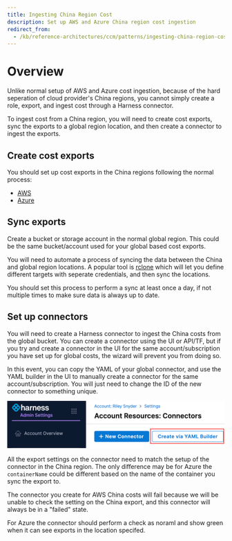 ```yaml
---
title: Ingesting China Region Cost
description: Set up AWS and Azure China region cost ingestion
redirect_from:
  - /kb/reference-architectures/ccm/patterns/ingesting-china-region-costs
---
```


# Overview

Unlike normal setup of AWS and Azure cost ingestion, because of the hard seperation of cloud provider's China regions, you cannot simply create a role, export, and ingest cost through a Harness connector.

To ingest cost from a China region, you will need to create cost exports, sync the exports to a global region location, and then create a connector to ingest the exports.

## Create cost exports

You should set up cost exports in the China regions following the normal process:

* [AWS](/docs/cloud-cost-management/get-started/onboarding-guide/set-up-cost-visibility-for-aws#cost-and-usage-reports-cur)
* [Azure](https://developer.harness.io/docs/cloud-cost-management/get-started/onboarding-guide/set-up-cost-visibility-for-azure/#azure-billing-exports)

## Sync exports

Create a bucket or storage account in the normal global region. This could be the same bucket/account used for your global based cost exports.

You will need to automate a process of syncing the data between the China and global region locations. A popular tool is [rclone](https://rclone.org/) which will let you define different targets with seperate credentials, and then sync the locations.

You should set this process to perform a sync at least once a day, if not multiple times to make sure data is always up to date.

## Set up connectors

You will need to create a Harness connector to ingest the China costs from the global bucket. You can create a connector using the UI or API/TF, but if you try and create a connector in the UI for the same account/subscription you have set up for global costs, the wizard will prevent you from doing so.

In this event, you can copy the YAML of your global connector, and use the YAML builder in the UI to manually create a connector for the same account/subscription. You will just need to change the ID of the new connector to something unique.

![](../static/yaml-builder.png)

All the export settings on the connector need to match the setup of the connector in the China region. The only difference may be for Azure the `containerName` could be different based on the name of the container you sync the export to.

The connector you create for AWS China costs will fail because we will be unable to check the setting on the China export, and this connector will always be in a "failed" state.

For Azure the connector should perform a check as noraml and show green when it can see exports in the location specifed. 
